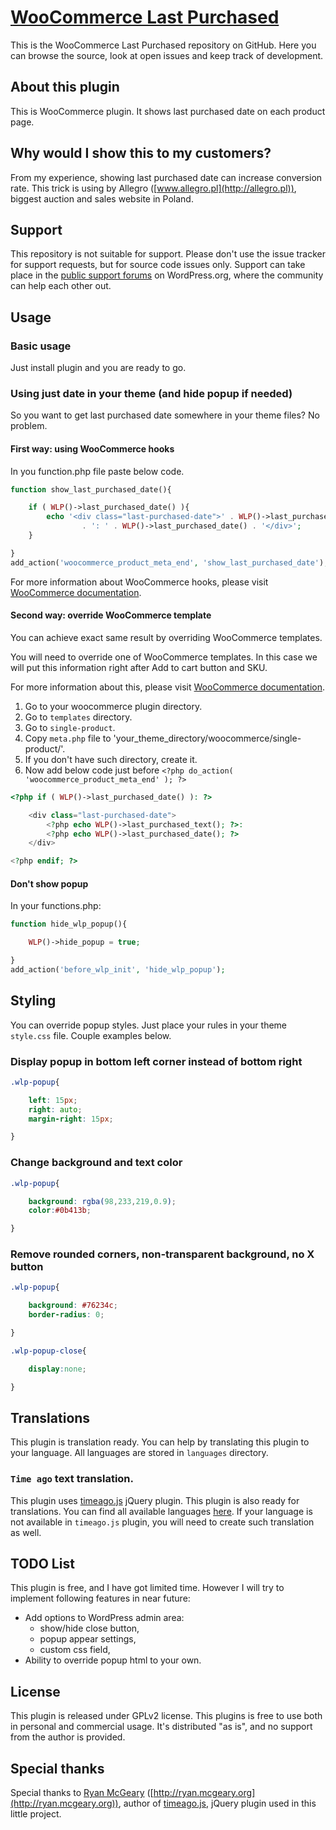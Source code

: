 # [WooCommerce Last Purchased](http://dawidurbanski.com/woocommerce-last-purchased/)

This is the WooCommerce Last Purchased repository on GitHub. Here you can browse the source, look at open issues and keep track of development.

## About this plugin

This is WooCommerce plugin. It shows last purchased date on each product page.

## Why would I show this to my customers?

From my experience, showing last purchased date can increase conversion rate. This trick is using by Allegro ([www.allegro.pl](http://allegro.pl)), biggest auction and sales website in Poland.

## Support

This repository is not suitable for support. Please don't use the issue tracker for support requests, but for source code issues only. Support can take place in the [public support forums](http://wordpress.org/support/plugin/woocommerce-last-purchased) on WordPress.org, where the community can help each other out.

## Usage

### Basic usage

Just install plugin and you are ready to go.

### Using just date in your theme (and hide popup if needed)

So you want to get last purchased date somewhere in your theme files? No problem.

#### First way: using WooCommerce hooks

In you function.php file paste below code.

```php
function show_last_purchased_date(){

	if ( WLP()->last_purchased_date() ){
		echo '<div class="last-purchased-date">' . WLP()->last_purchased_text()
		        . ': ' . WLP()->last_purchased_date() . '</div>';
	}

}
add_action('woocommerce_product_meta_end', 'show_last_purchased_date');
```

For more information about WooCommerce hooks, please visit [WooCommerce documentation](http://docs.woothemes.com/document/introduction-to-hooks-actions-and-filters/).

#### Second way: override WooCommerce template

You can achieve exact same result by overriding WooCommerce templates.

You will need to override one of WooCommerce templates. In this case we will put this information right after Add to cart button and SKU.

For more information about this, please visit [WooCommerce documentation](http://docs.woothemes.com/document/template-structure/).

1. Go to your woocommerce plugin directory.
2. Go to `templates` directory.
3. Go to `single-product`.
4. Copy `meta.php` file to 'your_theme_directory/woocommerce/single-product/'.
5. If you don't have such directory, create it.
6. Now add below code just before `<?php do_action( 'woocommerce_product_meta_end' ); ?>`


```php
<?php if ( WLP()->last_purchased_date() ): ?>

    <div class="last-purchased-date">
        <?php echo WLP()->last_purchased_text(); ?>:
        <?php echo WLP()->last_purchased_date(); ?>
    </div>

<?php endif; ?>
```

#### Don't show popup

In your functions.php:

```php
function hide_wlp_popup(){

	WLP()->hide_popup = true;

}
add_action('before_wlp_init', 'hide_wlp_popup');
```

## Styling

You can override popup styles. Just place your rules in your theme `style.css` file. Couple examples below.

### Display popup in bottom left corner instead of bottom right

```css
.wlp-popup{

    left: 15px;
    right: auto;
    margin-right: 15px;

}
```

### Change background and text color

```css
.wlp-popup{

	background: rgba(98,233,219,0.9);
    color:#0b413b;

}
```

### Remove rounded corners, non-transparent background, no X button

```css
.wlp-popup{

	background: #76234c;
	border-radius: 0;

}

.wlp-popup-close{

    display:none;

}
```

## Translations

This plugin is translation ready. You can help by translating this plugin to your language. All languages are stored in `languages` directory.

### `Time ago` text translation.

This plugin uses [timeago.js](https://github.com/rmm5t/jquery-timeago) jQuery plugin. This plugin is also ready for translations. You can find all available languages [here](https://github.com/rmm5t/jquery-timeago/tree/master/locales). If your language is not available in `timeago.js` plugin, you will need to create such translation as well.

## TODO List

This plugin is free, and I have got limited time. However I will try to implement following features in near future:

* Add options to WordPress admin area:
    * show/hide close button,
    * popup appear settings,
    * custom css field,
* Ability to override popup html to your own.


## License

This plugin is released under GPLv2 license. This plugins is free to use both in personal and commercial usage. It's distributed "as is", and no support from the author is provided.

## Special thanks

Special thanks to [Ryan McGeary](https://github.com/rmm5t) ([http://ryan.mcgeary.org](http://ryan.mcgeary.org)), author of [timeago.js](https://github.com/rmm5t/jquery-timeago), jQuery plugin used in this little project.